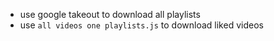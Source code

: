 - use google takeout to download all playlists
- use `all videos one playlists.js` to download liked videos
